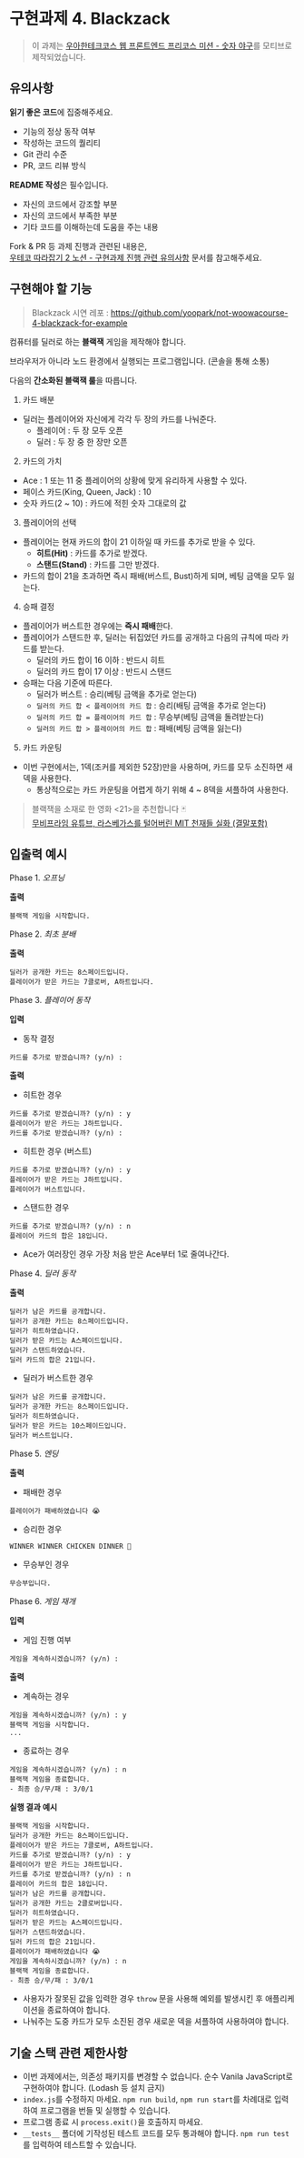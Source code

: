 # 구현과제 4. Blackzack

> 이 과제는 [우아한테크코스 웹 프론트엔드 프리코스 미션 - 숫자 야구](https://github.com/woowacourse-precourse/javascript-baseball-6)를 모티브로 제작되었습니다.

## 유의사항

**읽기 좋은 코드**에 집중해주세요.

- 기능의 정상 동작 여부
- 작성하는 코드의 퀄리티
- Git 관리 수준
- PR, 코드 리뷰 방식

**README 작성**은 필수입니다.

- 자신의 코드에서 강조할 부분
- 자신의 코드에서 부족한 부분
- 기타 코드를 이해하는데 도움을 주는 내용

Fork & PR 등 과제 진행과 관련된 내용은,  
 [우테코 따라잡기 2 노션 - 구현과제 진행 관련 유의사항](https://yopark.notion.site/2386b22b37b643c5ac67a6db8350e027) 문서를 참고해주세요.

## 구현해야 할 기능

> Blackzack 시연 레포 : https://github.com/yoopark/not-woowacourse-4-blackzack-for-example

컴퓨터를 딜러로 하는 **블랙잭** 게임을 제작해야 합니다.

브라우저가 아니라 노드 환경에서 실행되는 프로그램입니다. (콘솔을 통해 소통)

다음의 **간소화된 블랙잭 룰**을 따릅니다.

1. 카드 배분

- 딜러는 플레이어와 자신에게 각각 두 장의 카드를 나눠준다.
  - 플레이어 : 두 장 모두 오픈
  - 딜러 : 두 장 중 한 장만 오픈

2. 카드의 가치

- Ace : 1 또는 11 중 플레이어의 상황에 맞게 유리하게 사용할 수 있다.
- 페이스 카드(King, Queen, Jack) : 10
- 숫자 카드(2 ~ 10) : 카드에 적힌 숫자 그대로의 값

3. 플레이어의 선택

- 플레이어는 현재 카드의 합이 21 이하일 때 카드를 추가로 받을 수 있다.
  - **히트(Hit)** : 카드를 추가로 받겠다.
  - **스탠드(Stand)** : 카드를 그만 받겠다.
- 카드의 합이 21을 초과하면 즉시 패배(버스트, Bust)하게 되며, 베팅 금액을 모두 잃는다.

4. 승패 결정

- 플레이어가 버스트한 경우에는 **즉시 패배**한다.
- 플레이어가 스탠드한 후, 딜러는 뒤집었던 카드를 공개하고 다음의 규칙에 따라 카드를 받는다.
  - 딜러의 카드 합이 16 이하 : 반드시 히트
  - 딜러의 카드 합이 17 이상 : 반드시 스탠드
- 승패는 다음 기준에 따른다.
  - 딜러가 버스트 : 승리(베팅 금액을 추가로 얻는다)
  - `딜러의 카드 합 < 플레이어의 카드 합` : 승리(배팅 금액을 추가로 얻는다)
  - `딜러의 카드 합 = 플레이어의 카드 합` : 무승부(베팅 금액을 돌려받는다)
  - `딜러의 카드 합 > 플레이어의 카드 합` : 패배(베팅 금액을 잃는다)

5. 카드 카운팅

- 이번 구현에서는, 1덱(조커를 제외한 52장)만을 사용하며, 카드를 모두 소진하면 새 덱을 사용한다.
  - 통상적으로는 카드 카운팅을 어렵게 하기 위해 4 ~ 8덱을 셔플하여 사용한다.

> 블랙잭을 소재로 한 영화 <21>을 추천합니다 🃏  
> [무비프라임 유튜브, 라스베가스를 털어버린 MIT 천재들 실화 (결말포함)](https://youtu.be/_DO5S-mia3s)

## 입출력 예시

Phase 1. _오프닝_

**출력**

```
블랙잭 게임을 시작합니다.
```

Phase 2. _최초 분배_

**출력**

```
딜러가 공개한 카드는 8스페이드입니다.
플레이어가 받은 카드는 7클로버, A하트입니다.
```

Phase 3. _플레이어 동작_

**입력**

- 동작 결정

```
카드를 추가로 받겠습니까? (y/n) :
```

**출력**

- 히트한 경우

```
카드를 추가로 받겠습니까? (y/n) : y
플레이어가 받은 카드는 J하트입니다.
카드를 추가로 받겠습니까? (y/n) :
```

- 히트한 경우 (버스트)

```
카드를 추가로 받겠습니까? (y/n) : y
플레이어가 받은 카드는 J하트입니다.
플레이어가 버스트입니다.
```

- 스탠드한 경우

```
카드를 추가로 받겠습니까? (y/n) : n
플레이어 카드의 합은 18입니다.
```

- Ace가 여러장인 경우 가장 처음 받은 Ace부터 1로 줄여나간다.

Phase 4. _딜러 동작_

**출력**

```
딜러가 남은 카드를 공개합니다.
딜러가 공개한 카드는 8스페이드입니다.
딜러가 히트하였습니다.
딜러가 받은 카드는 A스페이드입니다.
딜러가 스탠드하였습니다.
딜러 카드의 합은 21입니다.
```

- 딜러가 버스트한 경우

```
딜러가 남은 카드를 공개합니다.
딜러가 공개한 카드는 8스페이드입니다.
딜러가 히트하였습니다.
딜러가 받은 카드는 10스페이드입니다.
딜러가 버스트입니다.
```

Phase 5. _엔딩_

**출력**

- 패배한 경우

```
플레이어가 패배하였습니다 😭
```

- 승리한 경우

```
WINNER WINNER CHICKEN DINNER 🍗
```

- 무승부인 경우

```
무승부입니다.
```

Phase 6. _게임 재개_

**입력**

- 게임 진행 여부

```
게임을 계속하시겠습니까? (y/n) :
```

**출력**

- 계속하는 경우

```
게임을 계속하시겠습니까? (y/n) : y
블랙잭 게임을 시작합니다.
...
```

- 종료하는 경우

```
게임을 계속하시겠습니까? (y/n) : n
블랙잭 게임을 종료합니다.
- 최종 승/무/패 : 3/0/1
```

**실행 결과 예시**

```
블랙잭 게임을 시작합니다.
딜러가 공개한 카드는 8스페이드입니다.
플레이어가 받은 카드는 7클로버, A하트입니다.
카드를 추가로 받겠습니까? (y/n) : y
플레이어가 받은 카드는 J하트입니다.
카드를 추가로 받겠습니까? (y/n) : n
플레이어 카드의 합은 18입니다.
딜러가 남은 카드를 공개합니다.
딜러가 공개한 카드는 2클로버입니다.
딜러가 히트하였습니다.
딜러가 받은 카드는 A스페이드입니다.
딜러가 스탠드하였습니다.
딜러 카드의 합은 21입니다.
플레이어가 패배하였습니다 😭
게임을 계속하시겠습니까? (y/n) : n
블랙잭 게임을 종료합니다.
- 최종 승/무/패 : 3/0/1
```

- 사용자가 잘못된 값을 입력한 경우 `throw` 문을 사용해 예외를 발생시킨 후 애플리케이션을 종료하여야 합니다.
- 나눠주는 도중 카드가 모두 소진된 경우 새로운 덱을 셔플하여 사용하여야 합니다.

## 기술 스택 관련 제한사항

- 이번 과제에서는, 의존성 패키지를 변경할 수 없습니다. 순수 Vanila JavaScript로 구현하여야 합니다. (Lodash 등 설치 금지)
- `index.js`를 수정하지 마세요. `npm run build`, `npm run start`를 차례대로 입력하여 프로그램을 번들 및 실행할 수 있습니다.
- 프로그램 종료 시 `process.exit()`을 호출하지 마세요.
- `__tests__` 폴더에 기작성된 테스트 코드를 모두 통과해야 합니다. `npm run test`를 입력하여 테스트할 수 있습니다.
